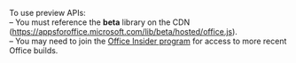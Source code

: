 To use preview APIs:<br>&ndash; You must reference the **beta** library on the CDN (https://appsforoffice.microsoft.com/lib/beta/hosted/office.js).<br>
&ndash; You may need to join the [Office Insider program](https://products.office.com/office-insider) for access to more recent Office builds.